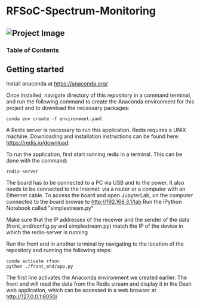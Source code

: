 # RFSoC-Spectrum-Monitoring

![Project Image](https://www.rfsoc-pynq.io/images/01_rfsoc_2x2_t.png)
---

### Table of Contents



## Getting started

Install anaconda at https://anaconda.org/


Once installed, navigate directory of this repository in a command terminal, and run the following command to create the Anaconda environment for this project and to download the necessary packages:

```
conda env create -f environment.yaml
```

A Redis server is necessary to run this application. Redis requires a UNIX machine. Downloading and installation instructions can be found here: https://redis.io/download.


To run the application, first start running redis in a terminal. This can be done with the command:
```
redis-server
```

The board has to be connected to a PC via USB and to the power. It also needs to be connected to the Internet: via a router or a computer with an Ethernet cable.
To access the board and open JupyterLab, on the computer connected to the board browse to http://192.168.3.1/lab 
Run the iPython Notebook called "simplestream.py"

Make sure that the IP addresses of the receiver and the sender of the data (front_end/config.py and simplestream.py) match the IP of the device in which the redis-server is running


Run the front end in another terminal by navigating to the location of the repository and running the following steps:

```
conda activate rfsoc
python ./front_end/app.py
```
The first line activates the Anaconda environment we created earlier. 
The front end will read the data from the Redis stream and display it in the Dash web application, which can be accessed in a web browser at http://127.0.0.1:8050/
